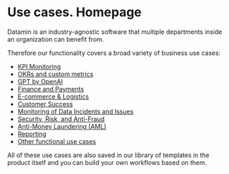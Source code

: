 # Use cases. Homepage

Datamin is an industry-agnostic software that multiple departments inside an organization can benefit from.

Therefore our functionality covers a broad variety of business use cases:

* [KPI Monitoring](kpi-monitoring.md)
* [OKRs and custom metrics](okrs-and-custom-metrics.md)
* [GPT by OpenAI](gpt-by-openai.md)
* [Finance and Payments](finance-and-payments.md)
* [E-commerce & Logistics](e-commerce.md)
* [Customer Success](customer-success.md)
* [Monitoring of Data Incidents and Issues](data-issue-monitoring.md)
* [Security, Risk, and Anti-Fraud](security-risk-aml-and-fraud.md)
* [Anti-Money Laundering (AML)](anti-money-laundering-aml.md)
* [Reporting](reporting.md)
* [Other functional use cases](other-functional-use-cases.md)

All of these use cases are also saved in our library of templates in the product itself and you can build your own workflows based on them.

